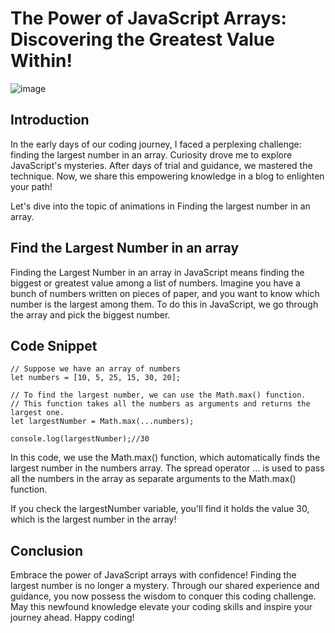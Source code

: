 # The Power of JavaScript Arrays: Discovering the Greatest Value Within!
![image](https://github.com/ReddyDivya/my-hashnode-blogs/assets/34181144/d9a49b1c-bdeb-4918-8b78-1d301723a87d)

## Introduction
In the early days of our coding journey, I faced a perplexing challenge: finding the largest number in an array. Curiosity drove me to explore JavaScript's mysteries. After days of trial and guidance, we mastered the technique. Now, we share this empowering knowledge in a blog to enlighten your path!

Let's dive into the topic of animations in Finding the largest number in an array.

## Find the Largest Number in an array
Finding the Largest Number in an array in JavaScript means finding the biggest or greatest value among a list of numbers. Imagine you have a bunch of numbers written on pieces of paper, and you want to know which number is the largest among them. To do this in JavaScript, we go through the array and pick the biggest number.

## Code Snippet
```
// Suppose we have an array of numbers
let numbers = [10, 5, 25, 15, 30, 20];

// To find the largest number, we can use the Math.max() function.
// This function takes all the numbers as arguments and returns the largest one.
let largestNumber = Math.max(...numbers);

console.log(largestNumber);//30
```
In this code, we use the Math.max() function, which automatically finds the largest number in the numbers array. The spread operator ... is used to pass all the numbers in the array as separate arguments to the Math.max() function.

If you check the largestNumber variable, you'll find it holds the value 30, which is the largest number in the array!

## Conclusion
Embrace the power of JavaScript arrays with confidence! Finding the largest number is no longer a mystery. Through our shared experience and guidance, you now possess the wisdom to conquer this coding challenge. May this newfound knowledge elevate your coding skills and inspire your journey ahead. Happy coding!
